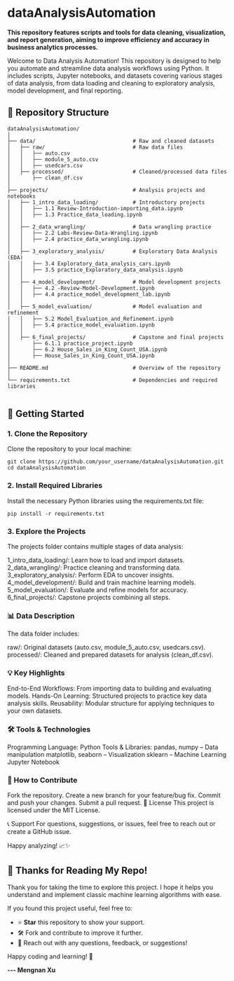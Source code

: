 # dataAnalysisAutomation
__This repository features scripts and tools for data cleaning, visualization, and report generation, aiming to improve efficiency and accuracy in business analytics processes.__


Welcome to Data Analysis Automation! This repository is designed to help you automate and streamline data analysis workflows using Python. It includes scripts, Jupyter notebooks, and datasets covering various stages of data analysis, from data loading and cleaning to exploratory analysis, model development, and final reporting.

## 📂 Repository Structure

```
dataAnalysisAutomation/
│
├── data/                               # Raw and cleaned datasets
│   ├── raw/                            # Raw data files
│   │   ├── auto.csv
│   │   ├── module_5_auto.csv
│   │   ├── usedcars.csv
│   ├── processed/                      # Cleaned/processed data files
│       ├── clean_df.csv
│
├── projects/                           # Analysis projects and notebooks
│   ├── 1_intro_data_loading/           # Introductory projects
│   │   ├── 1.1 Review-Introduction-importing_data.ipynb
│   │   ├── 1.3 Practice_data_loading.ipynb
│   │
│   ├── 2_data_wrangling/               # Data wrangling practice
│   │   ├── 2.2 Labs-Review-Data-Wrangling.ipynb
│   │   ├── 2.4 practice_data_wrangling.ipynb
│   │
│   ├── 3_exploratory_analysis/         # Exploratory Data Analysis (EDA)
│   │   ├── 3.4 Exploratory_data_analysis_cars.ipynb
│   │   ├── 3.5 practice_Exploratory_data_analysis.ipynb
│   │
│   ├── 4_model_development/            # Model development projects
│   │   ├── 4.2 -Review-Model-Development.ipynb
│   │   ├── 4.4 practice_model_development_lab.ipynb
│   │
│   ├── 5_model_evaluation/             # Model evaluation and refinement
│   │   ├── 5.2 Model_Evaluation_and_Refinement.ipynb
│   │   ├── 5.4 practice_model_evaluation.ipynb
│   │
│   ├── 6_final_projects/               # Capstone and final projects
│       ├── 6.1.1 practice_project.ipynb
│       ├── 6.2 House_Sales_in_King_Count_USA.ipynb
│       ├── House_Sales_in_King_Count_USA.ipynb
│
├── README.md                           # Overview of the repository
│
└── requirements.txt                    # Dependencies and required libraries


```


## 🚀 Getting Started
### 1. Clone the Repository
Clone the repository to your local machine:

```
git clone https://github.com/your_username/dataAnalysisAutomation.git
cd dataAnalysisAutomation
```


### 2. Install Required Libraries
Install the necessary Python libraries using the requirements.txt file:

 
```pip install -r requirements.txt```
### 3. Explore the Projects
The projects folder contains multiple stages of data analysis:

1_intro_data_loading/: Learn how to load and import datasets.
2_data_wrangling/: Practice cleaning and transforming data.
3_exploratory_analysis/: Perform EDA to uncover insights.
4_model_development/: Build and train machine learning models.
5_model_evaluation/: Evaluate and refine models for accuracy.
6_final_projects/: Capstone projects combining all steps.
### 📊 Data Description
The data folder includes:

raw/: Original datasets (auto.csv, module_5_auto.csv, usedcars.csv).
processed/: Cleaned and prepared datasets for analysis (clean_df.csv).
### 💡 Key Highlights
End-to-End Workflows: From importing data to building and evaluating models.
Hands-On Learning: Structured projects to practice key data analysis skills.
Reusability: Modular structure for applying techniques to your own datasets.
### 🛠️ Tools & Technologies
Programming Language: Python
Tools & Libraries:
pandas, numpy – Data manipulation
matplotlib, seaborn – Visualization
sklearn – Machine Learning
Jupyter Notebook
### 🧩 How to Contribute
Fork the repository.
Create a new branch for your feature/bug fix.
Commit and push your changes.
Submit a pull request.
📄 License
This project is licensed under the MIT License.

📞 Support
For questions, suggestions, or issues, feel free to reach out or create a GitHub issue.

Happy analyzing! 📈✨




## 🎉 Thanks for Reading My Repo!  

Thank you for taking the time to explore this project. I hope it helps you understand and implement classic machine learning algorithms with ease.  

If you found this project useful, feel free to:  
- ⭐ **Star** this repository to show your support.  
- 🛠️ Fork and contribute to improve it further.  
- 💬 Reach out with any questions, feedback, or suggestions!  

Happy coding and learning! 🚀  

**--- Mengnan Xu**
